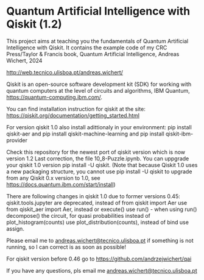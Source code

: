 #  Quantum Artificial Intelligence with Qiskit (1.2)

This project aims at teaching you the fundamentals of Quantum Artificial Intelligence with Qiskit. It contains the example code of my  CRC Press/Taylor & Francis book, Quantum Artificial Intelligence, Andreas Wichert, 2024 

http://web.tecnico.ulisboa.pt/andreas.wichert/


Qiskit is an open-source software development kit (SDK) for working with quantum computers at the level of circuits and algorithms,  IBM Quantum,   https://quantum-computing.ibm.com/.

You can find installation instruction for qiskit at the site:
 https://qiskit.org/documentation/getting_started.html

For version qiskit 1.0 also install adittionaly in your environment: pip install qiskit-aer and
pip install qiskit-machine-learning and pip install qiskit-ibm-provider

Check this repository for the newest port of qiskit version which is now version 1.2 Last correction, the file 10_8-Puzzle.ipynb. 
You can uppgrade your qiskit 1.0 version pip install -U qiskit. (Note that because Qiskit 1.0 uses a new packaging structure, you cannot use pip install -U qiskit to upgrade from any Qiskit 0.x version to 1.0, see https://docs.quantum.ibm.com/start/install)

There are following changes in qiskit 1.0 due to former versions 0.45:
qiskit.tools.jupyter are deprecated, instead of from qiskit import Aer use from qiskit_aer import Aer, instead or execute() use run() - when using run() decompose() the circuit, for quasi probabilities instead of plot_histogram(counts) use plot_distribution(counts), instead of  bind 
use assign.

Please email me to andreas.wichert@tecnico.ulisboa.pt if something is not running, so I can correct is as soon as possible!


For qiskit version before 0.46 go to https://github.com/andrzejwichert/qai

If you have any questions, pls email me <andreas.wichert@tecnico.ulisboa.pt>

